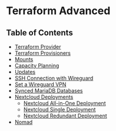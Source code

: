 <h1> Terraform Advanced </h1>

<h2> Table of Contents </h2>

- [Terraform Provider](./terraform_provider.html)
- [Terraform Provisioners](./terraform_provisioners.html)
- [Mounts](./terraform_mounts.html)
- [Capacity Planning](./terraform_capacity_planning.html)
- [Updates](./terraform_updates.html)
- [SSH Connection with Wireguard](./terraform_wireguard_ssh.md)
- [Set a Wireguard VPN](./terraform_wireguard_vpn.md)
- [Synced MariaDB Databases](./terraform_mariadb_synced_databases.md)
- [Nextcloud Deployments](./terraform_nextcloud_toc.md)
  - [Nextcloud All-in-One Deployment](./terraform_nextcloud_aio.md)
  - [Nextcloud Single Deployment](./terraform_nextcloud_single.md)
  - [Nextcloud Redundant Deployment](./terraform_nextcloud_redundant.md)
- [Nomad](./terraform_nomad.md)
